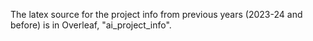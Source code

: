 The latex source for the project info from previous years (2023-24 and before) is in Overleaf, "ai_project_info".
